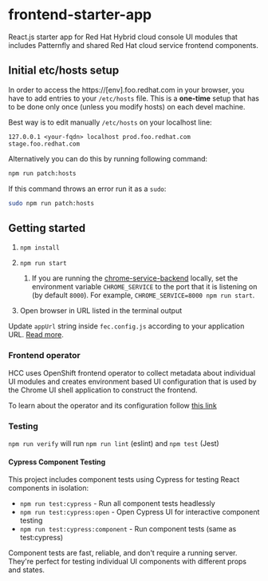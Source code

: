 # frontend-starter-app 

React.js starter app for Red Hat Hybrid cloud console UI modules that includes Patternfly and shared Red Hat cloud service frontend components.

## Initial etc/hosts setup

In order to access the https://[env].foo.redhat.com in your browser, you have to add entries to your `/etc/hosts` file. This is a **one-time** setup that has to be done only once (unless you modify hosts) on each devel machine.

Best way is to edit manually `/etc/hosts` on your localhost line:

```
127.0.0.1 <your-fqdn> localhost prod.foo.redhat.com stage.foo.redhat.com
```

Alternatively you can do this by running following command:
```bash
npm run patch:hosts
```

If this command throws an error run it as a `sudo`:
```bash
sudo npm run patch:hosts
```

## Getting started

1. ```npm install```

2. ```npm run start```
   1. If you are running the [chrome-service-backend](https://github.com/RedHatInsights/chrome-service-backend) locally, set the environment variable `CHROME_SERVICE` to the port that it is listening on (by default `8000`). For example, `CHROME_SERVICE=8000 npm run start`.

3. Open browser in URL listed in the terminal output

Update `appUrl` string inside `fec.config.js` according to your application URL. [Read more](http://front-end-docs-insights.apps.ocp4.prod.psi.redhat.com/ui-onboarding/fec-binary#TODO:documentalloptions).

### Frontend operator

HCC uses OpenShift frontend operator to collect metadata about individual UI modules and creates environment based UI configuration that is used by the Chrome UI shell application to construct the frontend.

To learn about the operator and its configuration follow [this link](./docs/frontend-operator/index.md)

### Testing

`npm run verify` will run `npm run lint` (eslint) and `npm test` (Jest)

#### Cypress Component Testing

This project includes component tests using Cypress for testing React components in isolation:

- `npm run test:cypress` - Run all component tests headlessly
- `npm run test:cypress:open` - Open Cypress UI for interactive component testing
- `npm run test:cypress:component` - Run component tests (same as test:cypress)

Component tests are fast, reliable, and don't require a running server. They're perfect for testing individual UI components with different props and states.

